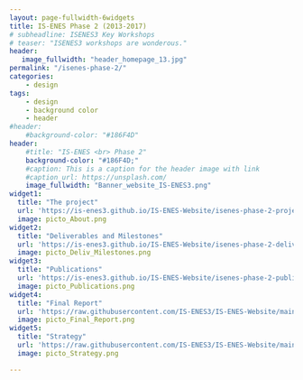 ```yaml
---
layout: page-fullwidth-6widgets
title: IS-ENES Phase 2 (2013-2017)
# subheadline: ISENES3 Key Workshops
# teaser: "ISENES3 workshops are wonderous."
header:
   image_fullwidth: "header_homepage_13.jpg"
permalink: "/isenes-phase-2/"
categories:
    - design
tags:
    - design
    - background color
    - header
#header:
    #background-color: "#186F4D"
header:
    #title: "IS-ENES <br> Phase 2"
    background-color: "#186F4D;"
    #caption: This is a caption for the header image with link
    #caption_url: https://unsplash.com/
    image_fullwidth: "Banner_website_IS-ENES3.png"
widget1:
  title: "The project"
  url: 'https://is-enes3.github.io/IS-ENES-Website/isenes-phase-2-project/'
  image: picto_About.png
widget2:
  title: "Deliverables and Milestones"
  url: 'https://is-enes3.github.io/IS-ENES-Website/isenes-phase-2-deliverables/'
  image: picto_Deliv_Milestones.png
widget3:
  title: "Publications"
  url: 'https://is-enes3.github.io/IS-ENES-Website/isenes-phase-2-publications/'
  image: picto_Publications.png
widget4:
  title: "Final Report"
  url: 'https://raw.githubusercontent.com/IS-ENES3/IS-ENES-Website/main/pdf_documents/IS-ENES2_FinalReport.pdf'
  image: picto_Final_Report.png
widget5:
  title: "Strategy"
  url: 'https://raw.githubusercontent.com/IS-ENES3/IS-ENES-Website/main/pdf_documents/ENES_strategy_update_2017.pdf'
  image: picto_Strategy.png

---
```


